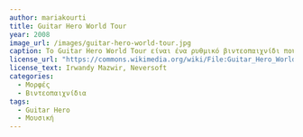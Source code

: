 ```yaml
---
author: mariakourti
title: Guitar Hero World Tour
year: 2008
image_url: /images/guitar-hero-world-tour.jpg
caption: Το Guitar Hero World Tour είναι ένα ρυθμικό βιντεοπαιχνίδι που χρησιμοποιεί μουσικά όργανα ως χειριστήρια. Είναι εμπνευσμένο από το παιχνίδι Guitar Freaks της Ιαπωνικής εταιρείας Konami. Είναι ο τέταρτος τίτλος στην σειρά παιχνιδιών Guitar Hero. Αποτελεί αντικείμενο ενδιαφέροντος διότι ήταν πρωτότυπο για την εποχή του, ειδικά στην Δύση.
license_url: "https://commons.wikimedia.org/wiki/File:Guitar_Hero_World_Tour_drums.jpg" 
license_text: Irwandy Mazwir, Neversoft
categories:
  - Μορφές
  - Βιντεοπαιχνίδια
tags:
  - Guitar Hero
  - Μουσική
---
```

